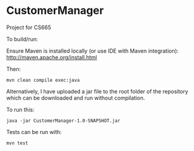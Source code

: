# CustomerManager

Project for CS665

To build/run:

Ensure Maven is installed locally (or use IDE with Maven integration):
http://maven.apache.org/install.html

Then:

``mvn clean compile exec:java``

Alternatively, I have uploaded a jar file to the root folder of the repository which can be downloaded and run without compilation.

To run this:

``java -jar CustomerManager-1.0-SNAPSHOT.jar``

Tests can be run with:

``mvn test``
